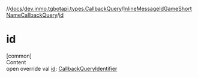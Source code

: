 //[docs](../../../index.md)/[dev.inmo.tgbotapi.types.CallbackQuery](../index.md)/[InlineMessageIdGameShortNameCallbackQuery](index.md)/[id](id.md)



# id  
[common]  
Content  
open override val [id](id.md): [CallbackQueryIdentifier](../../dev.inmo.tgbotapi.types/index.md#%5Bdev.inmo.tgbotapi.types%2FCallbackQueryIdentifier%2F%2F%2FPointingToDeclaration%2F%5D%2FClasslikes%2F625018081)  



